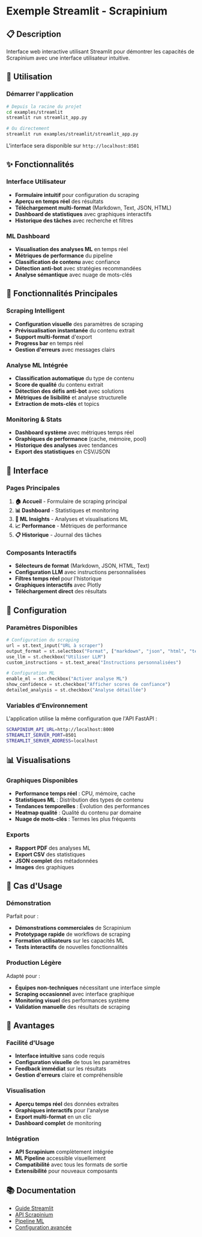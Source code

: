 # Exemple Streamlit - Scrapinium

## 📋 Description

Interface web interactive utilisant Streamlit pour démontrer les capacités de Scrapinium avec une interface utilisateur intuitive.

## 🚀 Utilisation

### Démarrer l'application

```bash
# Depuis la racine du projet
cd examples/streamlit
streamlit run streamlit_app.py

# Ou directement
streamlit run examples/streamlit/streamlit_app.py
```

L'interface sera disponible sur `http://localhost:8501`

## ✨ Fonctionnalités

### Interface Utilisateur

- **Formulaire intuitif** pour configuration du scraping
- **Aperçu en temps réel** des résultats
- **Téléchargement multi-format** (Markdown, Text, JSON, HTML)
- **Dashboard de statistiques** avec graphiques interactifs
- **Historique des tâches** avec recherche et filtres

### ML Dashboard

- **Visualisation des analyses ML** en temps réel
- **Métriques de performance** du pipeline
- **Classification de contenu** avec confiance
- **Détection anti-bot** avec stratégies recommandées
- **Analyse sémantique** avec nuage de mots-clés

## 🎯 Fonctionnalités Principales

### Scraping Intelligent

- **Configuration visuelle** des paramètres de scraping
- **Prévisualisation instantanée** du contenu extrait
- **Support multi-format** d'export
- **Progress bar** en temps réel
- **Gestion d'erreurs** avec messages clairs

### Analyse ML Intégrée

- **Classification automatique** du type de contenu
- **Score de qualité** du contenu extrait
- **Détection des défis anti-bot** avec solutions
- **Métriques de lisibilité** et analyse structurelle
- **Extraction de mots-clés** et topics

### Monitoring & Stats

- **Dashboard système** avec métriques temps réel
- **Graphiques de performance** (cache, mémoire, pool)
- **Historique des analyses** avec tendances
- **Export des statistiques** en CSV/JSON

## 🎨 Interface

### Pages Principales

1. **🏠 Accueil** - Formulaire de scraping principal
2. **📊 Dashboard** - Statistiques et monitoring
3. **🧠 ML Insights** - Analyses et visualisations ML
4. **📈 Performance** - Métriques de performance
5. **📋 Historique** - Journal des tâches

### Composants Interactifs

- **Sélecteurs de format** (Markdown, JSON, HTML, Text)
- **Configuration LLM** avec instructions personnalisées
- **Filtres temps réel** pour l'historique
- **Graphiques interactifs** avec Plotly
- **Téléchargement direct** des résultats

## 🔧 Configuration

### Paramètres Disponibles

```python
# Configuration du scraping
url = st.text_input("URL à scraper")
output_format = st.selectbox("Format", ["markdown", "json", "html", "text"])
use_llm = st.checkbox("Utiliser LLM")
custom_instructions = st.text_area("Instructions personnalisées")

# Configuration ML
enable_ml = st.checkbox("Activer analyse ML")
show_confidence = st.checkbox("Afficher scores de confiance")
detailed_analysis = st.checkbox("Analyse détaillée")
```

### Variables d'Environnement

L'application utilise la même configuration que l'API FastAPI :

```bash
SCRAPINIUM_API_URL=http://localhost:8000
STREAMLIT_SERVER_PORT=8501
STREAMLIT_SERVER_ADDRESS=localhost
```

## 📊 Visualisations

### Graphiques Disponibles

- **Performance temps réel** : CPU, mémoire, cache
- **Statistiques ML** : Distribution des types de contenu
- **Tendances temporelles** : Évolution des performances
- **Heatmap qualité** : Qualité du contenu par domaine
- **Nuage de mots-clés** : Termes les plus fréquents

### Exports

- **Rapport PDF** des analyses ML
- **Export CSV** des statistiques
- **JSON complet** des métadonnées
- **Images** des graphiques

## 🎯 Cas d'Usage

### Démonstration

Parfait pour :
- **Démonstrations commerciales** de Scrapinium
- **Prototypage rapide** de workflows de scraping
- **Formation utilisateurs** sur les capacités ML
- **Tests interactifs** de nouvelles fonctionnalités

### Production Légère

Adapté pour :
- **Équipes non-techniques** nécessitant une interface simple
- **Scraping occasionnel** avec interface graphique
- **Monitoring visuel** des performances système
- **Validation manuelle** des résultats de scraping

## 🚀 Avantages

### Facilité d'Usage

- **Interface intuitive** sans code requis
- **Configuration visuelle** de tous les paramètres
- **Feedback immédiat** sur les résultats
- **Gestion d'erreurs** claire et compréhensible

### Visualisation

- **Aperçu temps réel** des données extraites
- **Graphiques interactifs** pour l'analyse
- **Export multi-format** en un clic
- **Dashboard complet** de monitoring

### Intégration

- **API Scrapinium** complètement intégrée
- **ML Pipeline** accessible visuellement
- **Compatibilité** avec tous les formats de sortie
- **Extensibilité** pour nouveaux composants

## 📚 Documentation

- [Guide Streamlit](https://docs.streamlit.io/)
- [API Scrapinium](../../docs/API.md)
- [Pipeline ML](../../docs/ML.md)
- [Configuration avancée](../../docs/CONFIGURATION.md)